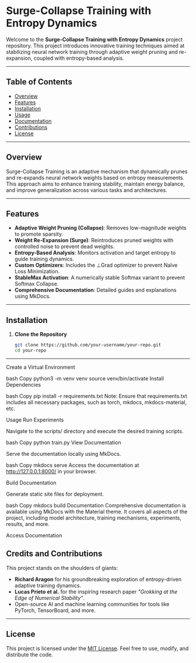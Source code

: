 # Surge-Collapse Training with Entropy Dynamics

Welcome to the **Surge-Collapse Training with Entropy Dynamics** project repository. This project introduces innovative training techniques aimed at stabilizing neural network training through adaptive weight pruning and re-expansion, coupled with entropy-based analysis.

---

## **Table of Contents**

- [Overview](#overview)
- [Features](#features)
- [Installation](#installation)
- [Usage](#usage)
- [Documentation](#documentation)
- [Contributions](#contributions)
- [License](#license)

---

## **Overview**

Surge-Collapse Training is an adaptive mechanism that dynamically prunes and re-expands neural network weights based on entropy measurements. This approach aims to enhance training stability, maintain energy balance, and improve generalization across various tasks and architectures.

---

## **Features**

- **Adaptive Weight Pruning (Collapse)**: Removes low-magnitude weights to promote sparsity.
- **Weight Re-Expansion (Surge)**: Reintroduces pruned weights with controlled noise to prevent dead weights.
- **Entropy-Based Analysis**: Monitors activation and target entropy to guide training dynamics.
- **Custom Optimizers**: Includes the ⊥Grad optimizer to prevent Naïve Loss Minimization.
- **StableMax Activation**: A numerically stable Softmax variant to prevent Softmax Collapse.
- **Comprehensive Documentation**: Detailed guides and explanations using MkDocs.

---

## **Installation**

1. **Clone the Repository**

   ```bash
   git clone https://github.com/your-username/your-repo.git
   cd your-repo

---

Create a Virtual Environment

bash
Copy
python3 -m venv venv
source venv/bin/activate
Install Dependencies

bash
Copy
pip install -r requirements.txt
Note: Ensure that requirements.txt includes all necessary packages, such as torch, mkdocs, mkdocs-material, etc.

Usage
Run Experiments

Navigate to the scripts/ directory and execute the desired training scripts.

bash
Copy
python train.py
View Documentation

Serve the documentation locally using MkDocs.

bash
Copy
mkdocs serve
Access the documentation at http://127.0.0.1:8000/ in your browser.

Build Documentation

Generate static site files for deployment.

bash
Copy
mkdocs build
Documentation
Comprehensive documentation is available using MkDocs with the Material theme. It covers all aspects of the project, including model architecture, training mechanisms, experiments, results, and more.

Access Documentation


## **Credits and Contributions**
This project stands on the shoulders of giants:
- **Richard Aragon** for his groundbreaking exploration of entropy-driven adaptive training dynamics.
- **Lucas Prieto et al.** for the inspiring research paper *"Grokking at the Edge of Numerical Stability"*.
- Open-source AI and machine learning communities for tools like PyTorch, TensorBoard, and more.

---

## **License**
This project is licensed under the [MIT License](LICENSE). Feel free to use, modify, and distribute the code.

